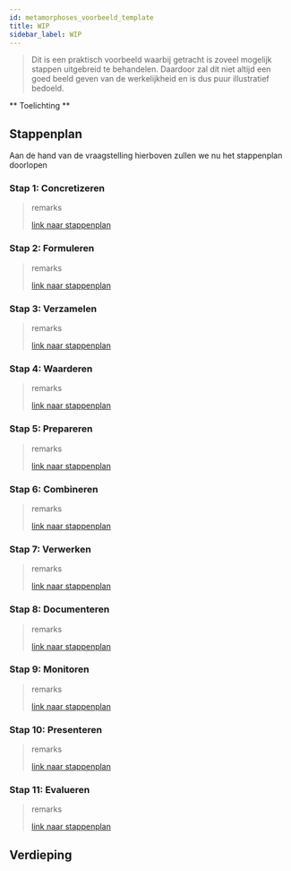 ```yaml
---
id: metamorphoses_voorbeeld_template
title: WIP
sidebar_label: WIP
---
```


> Dit is een praktisch voorbeeld waarbij getracht is zoveel mogelijk stappen uitgebreid te behandelen. Daardoor zal dit niet altijd een goed beeld geven van de werkelijkheid en is dus puur illustratief bedoeld.

** Toelichting **

## Stappenplan

Aan de hand van de vraagstelling hierboven zullen we nu het stappenplan doorlopen

### Stap 1: Concretizeren
> remarks
>
> [link naar stappenplan](../metamorphoses_stap_1)
### Stap 2: Formuleren
> remarks
>
> [link naar stappenplan](../metamorphoses_stap_2)
### Stap 3: Verzamelen
> remarks
>
> [link naar stappenplan](../metamorphoses_stap_3)
### Stap 4: Waarderen
> remarks
>
> [link naar stappenplan](../metamorphoses_stap_4)
### Stap 5: Prepareren
> remarks
>
> [link naar stappenplan](../metamorphoses_stap_5)
### Stap 6: Combineren
> remarks
>
> [link naar stappenplan](../metamorphoses_stap_6)
### Stap 7: Verwerken
> remarks
>
> [link naar stappenplan](../metamorphoses_stap_7)
### Stap 8: Documenteren
> remarks
>
> [link naar stappenplan](../metamorphoses_stap_8)
### Stap 9: Monitoren
> remarks
>
> [link naar stappenplan](../metamorphoses_stap_9)
### Stap 10: Presenteren
> remarks
>
> [link naar stappenplan](../metamorphoses_stap_10)
### Stap 11: Evalueren
> remarks
>
> [link naar stappenplan](../metamorphoses_stap_11)

## Verdieping